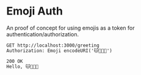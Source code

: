 # Emoji Auth

An proof of concept for using emojis as a token for authentication/authorization.

```text
GET http://localhost:3000/greeting
Authorization: Emoji encodeURI('🐱🐶🐧🐤')

200 OK
Hello, 🐱🐶🐧🐤
```
